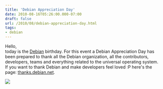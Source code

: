 ```yaml
---
title: 'Debian Appreciation Day'
date: 2010-08-16T05:26:00.000-07:00
draft: false
url: /2010/08/debian-appreciation-day.html
tags: 
- debian
---
```


Hello,  
today is the [Debian](http://www.debian.org) birthday. For this event a Debian Appreciation Day has been prepared to thank all the Debian organization, all the contributors, developers, teams and everything related to the universal operating system. If you want to thank Debian and make developers feel loved :P here's the page: [thanks.debian.net](http://thanks.debian.net/).  
  

  
[![](http://www.debian.org/Pics/Debian17.png)](http://www.debian.org/Pics/Debian17.png)